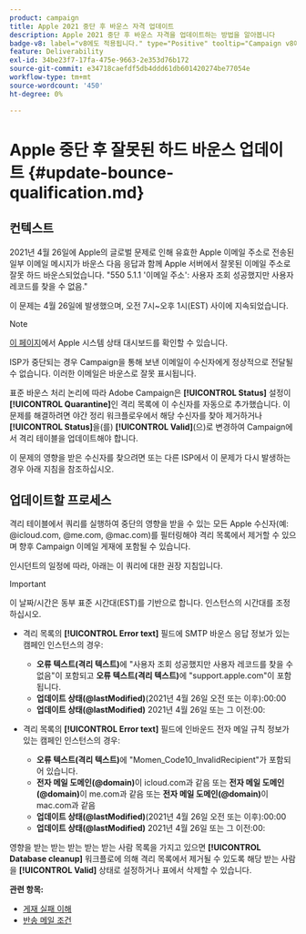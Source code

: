 ```yaml
---
product: campaign
title: Apple 2021 중단 후 바운스 자격 업데이트
description: Apple 2021 중단 후 바운스 자격을 업데이트하는 방법을 알아봅니다
badge-v8: label="v8에도 적용됩니다." type="Positive" tooltip="Campaign v8에도 적용됩니다."
feature: Deliverability
exl-id: 34be23f7-17fa-475e-9663-2e353d76b172
source-git-commit: e34718caefdf5db4ddd61db601420274be77054e
workflow-type: tm+mt
source-wordcount: '450'
ht-degree: 0%

---
```


# Apple 중단 후 잘못된 하드 바운스 업데이트 {#update-bounce-qualification.md}

## 컨텍스트

2021년 4월 26일에 Apple의 글로벌 문제로 인해 유효한 Apple 이메일 주소로 전송된 일부 이메일 메시지가 바운스 다음 응답과 함께 Apple 서버에서 잘못된 이메일 주소로 잘못 하드 바운스되었습니다. &quot;550 5.1.1 &#39;이메일 주소&#39;: 사용자 조회 성공했지만 사용자 레코드를 찾을 수 없음.&quot;

이 문제는 4월 26일에 발생했으며, 오전 7시~오후 1시(EST) 사이에 지속되었습니다.

>[!NOTE]
>
>[이 페이지](https://www.apple.com/support/systemstatus/)에서 Apple 시스템 상태 대시보드를 확인할 수 있습니다.

ISP가 중단되는 경우 Campaign을 통해 보낸 이메일이 수신자에게 정상적으로 전달될 수 없습니다. 이러한 이메일은 바운스로 잘못 표시됩니다.

표준 바운스 처리 논리에 따라 Adobe Campaign은 **[!UICONTROL Status]** 설정이 **[!UICONTROL Quarantine]**&#x200B;인 격리 목록에 이 수신자를 자동으로 추가했습니다. 이 문제를 해결하려면 야간 정리 워크플로우에서 해당 수신자를 찾아 제거하거나 **[!UICONTROL Status]**&#x200B;을(를) **[!UICONTROL Valid]**(으)로 변경하여 Campaign에서 격리 테이블을 업데이트해야 합니다.

이 문제의 영향을 받은 수신자를 찾으려면 또는 다른 ISP에서 이 문제가 다시 발생하는 경우 아래 지침을 참조하십시오.

## 업데이트할 프로세스

격리 테이블에서 쿼리를 실행하여 중단의 영향을 받을 수 있는 모든 Apple 수신자(예: @icloud.com, @me.com, @mac.com)를 필터링해야 격리 목록에서 제거할 수 있으며 향후 Campaign 이메일 게재에 포함될 수 있습니다.

인시던트의 일정에 따라, 아래는 이 쿼리에 대한 권장 지침입니다.

>[!IMPORTANT]
>
>이 날짜/시간은 동부 표준 시간대(EST)를 기반으로 합니다. 인스턴스의 시간대를 조정하십시오.

* 격리 목록의 **[!UICONTROL Error text]** 필드에 SMTP 바운스 응답 정보가 있는 캠페인 인스턴스의 경우:

   * **오류 텍스트(격리 텍스트)**&#x200B;에 &quot;사용자 조회 성공했지만 사용자 레코드를 찾을 수 없음&quot;이 포함되고 **오류 텍스트(격리 텍스트)**&#x200B;에 &quot;support.apple.com&quot;이 포함됩니다.
   * **업데이트 상태(@lastModified)**(2021년 4월 26일 오전 또는 이후):00:00
   * **업데이트 상태(@lastModified)** 2021년 4월 26일 또는 그 이전:00:

* 격리 목록의 **[!UICONTROL Error text]** 필드에 인바운드 전자 메일 규칙 정보가 있는 캠페인 인스턴스의 경우:

   * **오류 텍스트(격리 텍스트)**&#x200B;에 &quot;Momen_Code10_InvalidRecipient&quot;가 포함되어 있습니다.
   * **전자 메일 도메인(@domain)**&#x200B;이 icloud.com과 같음 또는 **전자 메일 도메인(@domain)**&#x200B;이 me.com과 같음 또는 **전자 메일 도메인(@domain)**&#x200B;이 mac.com과 같음
   * **업데이트 상태(@lastModified)**(2021년 4월 26일 오전 또는 이후):00:00
   * **업데이트 상태(@lastModified)** 2021년 4월 26일 또는 그 이전:00:

영향을 받는 받는 받는 받는 받는 사람 목록을 가지고 있으면 **[!UICONTROL Database cleanup]** 워크플로에 의해 격리 목록에서 제거될 수 있도록 해당 받는 사람을 **[!UICONTROL Valid]** 상태로 설정하거나 표에서 삭제할 수 있습니다.

**관련 항목:**
* [게재 실패 이해](understanding-delivery-failures.md)
* [반송 메일 조건](understanding-delivery-failures.md#bounce-mail-qualification)
